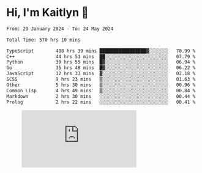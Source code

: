 # Hi, I'm Kaitlyn 👋
<!--START_SECTION:waka-->

```txt
From: 29 January 2024 - To: 24 May 2024

Total Time: 570 hrs 10 mins

TypeScript        408 hrs 39 mins █████████████████▓░░░░░░░   70.99 %
C++               44 hrs 51 mins  ██░░░░░░░░░░░░░░░░░░░░░░░   07.79 %
Python            39 hrs 55 mins  █▓░░░░░░░░░░░░░░░░░░░░░░░   06.94 %
Go                35 hrs 48 mins  █▓░░░░░░░░░░░░░░░░░░░░░░░   06.22 %
JavaScript        12 hrs 33 mins  ▓░░░░░░░░░░░░░░░░░░░░░░░░   02.18 %
SCSS              9 hrs 23 mins   ▒░░░░░░░░░░░░░░░░░░░░░░░░   01.63 %
Other             5 hrs 30 mins   ▒░░░░░░░░░░░░░░░░░░░░░░░░   00.96 %
Common Lisp       4 hrs 49 mins   ▒░░░░░░░░░░░░░░░░░░░░░░░░   00.84 %
Markdown          2 hrs 30 mins   ░░░░░░░░░░░░░░░░░░░░░░░░░   00.44 %
Prolog            2 hrs 22 mins   ░░░░░░░░░░░░░░░░░░░░░░░░░   00.41 %
```

<!--END_SECTION:waka-->

<figure><embed src="https://wakatime.com/share/@018d58bc-3d22-46c9-b2d7-4ed36fb8172d/243b5d9b-77cd-4133-89ff-dcc8f225fa18.svg"></embed></figure>
